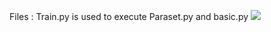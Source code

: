 Files :
  Train.py is used to execute Paraset.py and basic.py
  ![](https://github.com/xiaozw1994/DeepLearning/tree/master/classification/res18.png)
